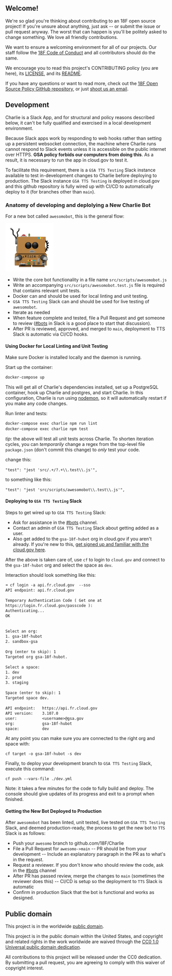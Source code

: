 ## Welcome!

We're so glad you're thinking about contributing to an 18F open source project! If you're unsure about anything, just ask -- or submit the issue or pull request anyway. The worst that can happen is you'll be politely asked to change something. We love all friendly contributions.

We want to ensure a welcoming environment for all of our projects. Our staff follow the [18F Code of Conduct](https://github.com/18F/code-of-conduct/blob/master/code-of-conduct.md) and all contributors should do the same.

We encourage you to read this project's CONTRIBUTING policy (you are here), its [LICENSE](LICENSE.md), and its [README](README.md).

If you have any questions or want to read more, check out the [18F Open Source Policy GitHub repository](https://github.com/18f/open-source-policy), or just [shoot us an email](mailto:18f@gsa.gov).

## Development

Charlie is a Slack App, and for structural and policy reasons described below, it can't be fully qualified and exercised in a local development environment.

Because Slack apps work by responding to web hooks rather than setting up a persistent websocket connection, the machine where Charlie runs cannot respond to Slack events unless it is accessible on the public internet over HTTPS. **GSA policy forbids our computers from doing this**. As a result, it is necessary to run the app in cloud.gov to test it.

To facilitate this requirement, there is a `GSA TTS Testing` Slack instance available to test in-development changes to Charlie before deploying to production. The Slack instance `GSA TTS Testing` is deployed in cloud.gov and this github repository is fully wired up with CI/CD to automatically deploy to it (for branches other than `main`).

### Anatomy of developing and deplolying a New Charlie Bot

For a new bot called `awesomobot`, this is the general flow:

![awesomobot](awesomobot.png "awesomobot")

- Write the core bot functionality in a file name `src/scripts/awesomobot.js`
- Write an accompanying `src/scripts/awesomobot.test.js` file is required that contains relevant unit tests.
- Docker can and should be used for local linting and unit testing.
- `GSA TTS Testing` Slack can and should be used for live testing of `awesomobot`.
- Iterate as needed
- When feature complete and tested, file a Pull Request and get someone to review ([#bots](https://app.slack.com/client/T025AQGAN/C02FPFGBG) in Slack is a good place to start that discussion).
- After PR is reviewed, approved, and merged to `main`, deployment to TTS Slack is automatic via CI/CD hooks.

#### Using Docker for Local Linting and Unit Testing

Make sure Docker is installed locally and the daemon is running.

Start up the container:

```bash
docker-compose up
```

This will get all of Charlie's dependencies installed, set up a PostgreSQL container, hook up Charlie and postgres, and start Charlie. In this configuration, Charlie is run using [nodemon](https://npm.im/nodemon), so it will automatically restart if you make any code changes.

Run linter and tests:

```bash
docker-compose exec charlie npm run lint
docker-compose exec charlie npm test
```

_tip_: the above will test all unit tests across Charlie. To shorten iteration cycles, you can _temporarily_ change a regex from the top-level file `package.json` (don't commit this change) to _only_ test your code.

change this:

`"test": "jest 'src/.+/?.+\\.test\\.js'",`

to something like this:

`"test": "jest 'src/scripts/awesomobot\\.test\\.js'",`

#### Deploying to `GSA TTS Testing` Slack

Steps to get wired up to `GSA TTS Testing` Slack:

- Ask for assistance in the [#bots](https://app.slack.com/client/T025AQGAN/C02FPFGBG) channel.
- Contact an admin of `GSA TTS Testing` Slack about getting added as a user.
- Also get added to the `gsa-18f-hubot` org in cloud.gov if you aren't already. If you're new to this, [get signed up and familiar with the cloud.gov here](https://cloud.gov/sign-up/).

After the above is taken care of, use `cf` to login to `cloud.gov` and connect to the `gsa-18f-hubot` org and select the space as `dev`.

Interaction should look something like this:

```
➜ cf login -a api.fr.cloud.gov  --sso
API endpoint: api.fr.cloud.gov

Temporary Authentication Code ( Get one at https://login.fr.cloud.gov/passcode ):
Authenticating...
OK


Select an org:
1. gsa-18f-hubot
2. sandbox-gsa

Org (enter to skip): 1
Targeted org gsa-18f-hubot.

Select a space:
1. dev
2. prod
3. staging

Space (enter to skip): 1
Targeted space dev.

API endpoint:   https://api.fr.cloud.gov
API version:    3.107.0
user:           <username>@gsa.gov
org:            gsa-18f-hubot
space:          dev
```

At any point you can make sure you are connected to the right org and space with:

    cf target -o gsa-18f-hubot -s dev

Finally, to deploy your development branch to `GSA TTS Testing` Slack, execute this command:

    cf push --vars-file ./dev.yml

Note: it takes a few minutes for the code to fully build and deploy. The console should give updates of its progress and exit to a prompt when finished.

#### Getting the New Bot Deployed to Production

After `awesomobot` has been linted, unit tested, live tested on `GSA TTS Testing` Slack, and deemed production-ready, the process to get the new bot to `TTS` Slack is as follows:

- Push your `awesomo` branch to github.com/18F/Charlie
- File a Pull Request for `awesomo->main`
  -- PR should be from your development
  -- Include an explanatory paragraph in the PR as to what's in the request.
- Request a reviewer. If you don't know who should review the code, ask in the [#bots](https://app.slack.com/client/T025AQGAN/C02FPFGBG) channel
- After PR has passed review, merge the changes to `main` (sometimes the reviewer does this)
  -- CI/CD is setup so the deployment to `TTS` Slack is automatic
- Confirm in production Slack that the bot is functional and works as designed.

## Public domain

This project is in the worldwide [public domain](LICENSE.md).

This project is in the public domain within the United States, and copyright and related rights in the work worldwide are waived through the [CC0 1.0 Universal public domain dedication](https://creativecommons.org/publicdomain/zero/1.0/).

All contributions to this project will be released under the CC0 dedication. By submitting a pull request, you are agreeing to comply with this waiver of copyright interest.
